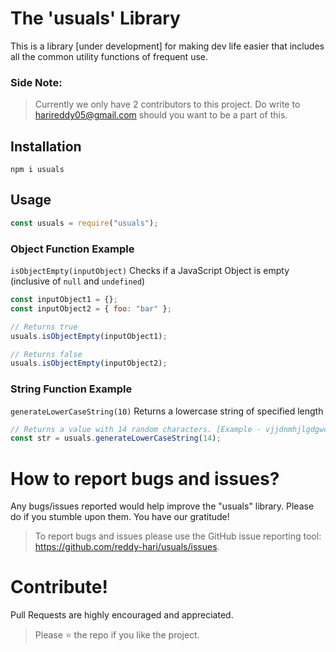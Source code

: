 # The 'usuals' Library

This is a library [under development] for making dev life easier that includes all the common utility functions of frequent use.

### Side Note:

> Currently we only have 2 contributors to this project. Do write to harireddy05@gmail.com should you want to be a part of this.

## Installation

```
npm i usuals
```

## Usage

```javascript
const usuals = require("usuals");
```

### Object Function Example

`isObjectEmpty(inputObject)`
Checks if a JavaScript Object is empty (inclusive of `null` and `undefined`)

```javascript
const inputObject1 = {};
const inputObject2 = { foo: "bar" };

// Returns true
usuals.isObjectEmpty(inputObject1);

// Returns false
usuals.isObjectEmpty(inputObject2);
```

### String Function Example

`generateLowerCaseString(10)`
Returns a lowercase string of specified length

```javascript
// Returns a value with 14 random characters. [Example - vjjdnmhjlgdgwc]
const str = usuals.generateLowerCaseString(14);
```

# <a name="bugs"></a> How to report bugs and issues?

Any bugs/issues reported would help improve the "usuals" library. Please do if you stumble upon them. You have our gratitude!

> To report bugs and issues please use the GitHub issue reporting tool: https://github.com/reddy-hari/usuals/issues.

# <a name="contribute"></a> Contribute!

Pull Requests are highly encouraged and appreciated.

> Please :star: the repo if you like the project.

